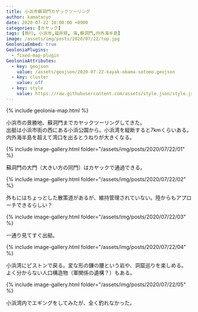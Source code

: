 ```yaml
---
title: 小浜市蘇洞門カヤックツーリング
author: kamataryo
date: 2020-07-22 10:00:00 +0900
categories: [カヤック]
tags: [旅行, 小浜市,福井県, 海,蘇洞門,内外海半島]
image: /assets/img/posts/2020/07/22/top.jpg
GeoloniaEmbed: true
GeoloniaPlugins:
  - fixed-map-plugin
GeoloniaAttributes:
  - key: geojson
    value: /assets/geojson/2020-07-22-kayak-obama-sotomo.geojson
  - key: cluster
    value: off
  - key: style
    value: https://raw.githubusercontent.com/assets/style.json/style.json
---
```


{% include geolonia-map.html %}

小浜市の景勝地、蘇洞門までカヤックツーリングしてきた。  
出艇は小浜市街の西にある小浜公園から。小浜湾を縦断すると7kmくらいある。
内外海半島を超えて湾口を出るとうねりが大きくなる。

{% include image-gallery.html folder="/assets/img/posts/2020/07/22/01" %}

蘇洞門の大門（大きい方の同門）はカヤックで通過できる。

{% include image-gallery.html folder="/assets/img/posts/2020/07/22/02" %}

 外もにはちょっとした散策道があるが、維持管理されていない。陸からもアプローチできるらしい？

{% include image-gallery.html folder="/assets/img/posts/2020/07/22/03" %}

一通り見てすぐ出艇。

{% include image-gallery.html folder="/assets/img/posts/2020/07/22/04" %}

小浜湾にピストンで戻る。変な形の鎌の腰という岩や、洞窟巡りを楽しめる。  
よく分からない人口構造物（軍関係の遺構？）もある。

{% include image-gallery.html folder="/assets/img/posts/2020/07/22/05" %}

小浜湾内でエギングをしてみたが、全く釣れなかった。
